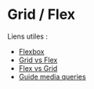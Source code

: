 # Grid / Flex

Liens utiles :

- [Flexbox](https://css-tricks.com/snippets/css/a-ide-to-flexbox/)
- [Grid vs Flex](https://developer.mozilla.org/fr/docs/Web/CSS/CSS_Grid_Layout/Relationship_of_Grid_Layout)
- [Flex vs Grid](https://www.alsacreations.com/article/lire/1794-flexbox-ou-grid-layout.html)
- [Guide media queries](https://torquemag.io/2021/08/media-queries-guide/)

